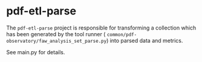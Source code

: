 pdf-etl-parse
=============

The `pdf-etl-parse` project is responsible for transforming a collection which
has been generated by the tool runner (
`common/pdf-observatory/faw_analysis_set_parse.py`) into parsed data and metrics.

See main.py for details.

